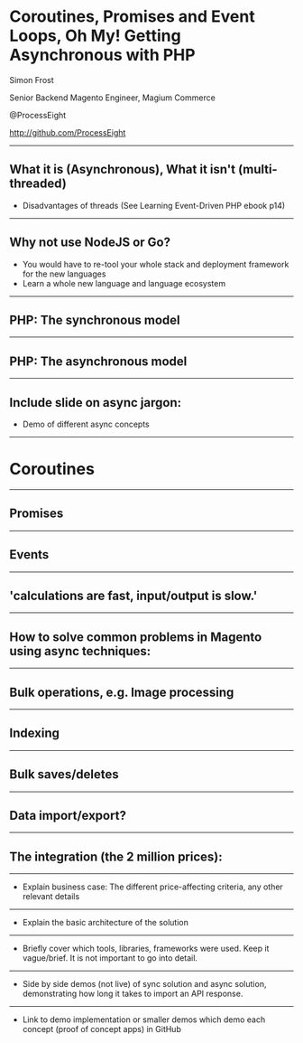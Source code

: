 # Coroutines, Promises and Event Loops, Oh My! Getting Asynchronous with PHP

Simon Frost

Senior Backend Magento Engineer, Magium Commerce

@ProcessEight

http://github.com/ProcessEight

---

## What it is (Asynchronous), What it isn't (multi-threaded)
* Disadvantages of threads (See Learning Event-Driven PHP ebook p14)

---

## Why not use NodeJS or Go?
* You would have to re-tool your whole stack and deployment framework for the new languages
* Learn a whole new language and language ecosystem

---

## PHP: The synchronous model

---

## PHP: The asynchronous model

---

## Include slide on async jargon:

* Demo of different async concepts

---

# Coroutines

---

## Promises

---

## Events

---

## 'calculations are fast, input/output is slow.'

---

## How to solve common problems in Magento using async techniques:

---

## Bulk operations, e.g. Image processing

---

## Indexing

---

## Bulk saves/deletes

---

## Data import/export?

---

## The integration (the 2 million prices):

---

* Explain business case: The different price-affecting criteria, any other relevant details

---

* Explain the basic architecture of the solution

---

* Briefly cover which tools, libraries, frameworks were used. Keep it vague/brief. It is not important to go into detail.

---

* Side by side demos (not live) of sync solution and async solution, demonstrating how long it takes to import an API response.

---

* Link to demo implementation or smaller demos which demo each concept (proof of concept apps) in GitHub
